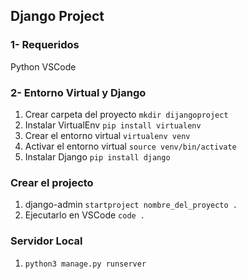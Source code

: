 ## Django Project
### 1- Requeridos
Python
VSCode

### 2- Entorno Virtual y Django
1. Crear carpeta del proyecto `mkdir dijangoproject`
2. Instalar VirtualEnv `pip install virtualenv`
3. Crear el entorno virtual `virtualenv venv`
4. Activar el entorno virtual `source venv/bin/activate`
5. Instalar Django `pip install django`

### Crear el projecto
1. django-admin `startproject nombre_del_proyecto .`
2. Ejecutarlo en VSCode `code .`

### Servidor Local
1. `python3 manage.py runserver`
